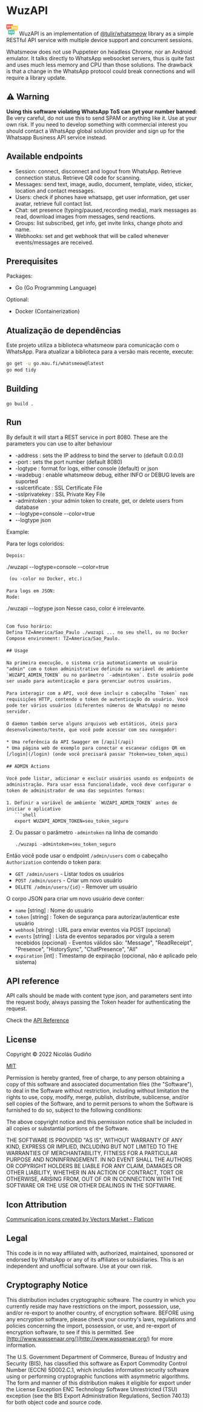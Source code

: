 # WuzAPI

<img src="static/favicon.ico" width="30"> WuzAPI is an implementation 
of [@tulir/whatsmeow](https://github.com/tulir/whatsmeow) library as a 
simple RESTful API service with multiple device support and concurrent 
sessions.

Whatsmeow does not use Puppeteer on headless Chrome, nor an Android emulator. 
It talks directly to WhatsApp websocket servers, thus is quite fast and uses 
much less memory and CPU than those solutions. The drawback is that a change 
in the WhatsApp protocol could break connections and will require a library 
update.

## :warning: Warning

**Using this software violating WhatsApp ToS can get your number banned**: 
Be very careful, do not use this to send SPAM or anything like it. Use at
your own risk. If you need to develop something with commercial interest 
you should contact a WhatsApp global solution provider and sign up for the
Whatsapp Business API service instead.

## Available endpoints

* Session: connect, disconnect and logout from WhatsApp. Retrieve 
connection status. Retrieve QR code for scanning.
* Messages: send text, image, audio, document, template, video, sticker, 
location and contact messages.
* Users: check if phones have whatsapp, get user information, get user avatar, 
retrieve full contact list.
* Chat: set presence (typing/paused,recording media), mark messages as read, 
download images from messages, send reactions.
* Groups: list subscribed, get info, get invite links, change photo and name.
* Webhooks: set and get webhook that will be called whenever events/messages 
are received.

## Prerequisites

Packages:

* Go (Go Programming Language)

Optional:

* Docker (Containerization)

## Atualização de dependências

Este projeto utiliza a biblioteca whatsmeow para comunicação com o WhatsApp. Para atualizar a biblioteca para a versão mais recente, execute:

```bash
go get -u go.mau.fi/whatsmeow@latest
go mod tidy
```

## Building

```
go build .
```

## Run

By default it will start a REST service in port 8080. These are the parameters
you can use to alter behaviour

* -address  : sets the IP address to bind the server to (default 0.0.0.0)
* -port  : sets the port number (default 8080)
* -logtype : format for logs, either console (default) or json
* -wadebug : enable whatsmeow debug, either INFO or DEBUG levels are suported
* -sslcertificate : SSL Certificate File
* -sslprivatekey : SSL Private Key File
* -admintoken : your admin token to create, get, or delete users from database
* --logtype=console --color=true
* --logtype json

Example:

Para ter logs coloridos:
```
Depois:
```
./wuzapi --logtype=console --color=true
```
 (ou -color no Docker, etc.)

Para logs em JSON:
Rode:
```
./wuzapi --logtype json Nesse caso, color é irrelevante.
```

Com fuso horário:
Defina TZ=America/Sao_Paulo ./wuzapi ... no seu shell, ou no Docker Compose environment: TZ=America/Sao_Paulo.

## Usage

Na primeira execução, o sistema cria automaticamente um usuário "admin" com o token administrativo definido na variável de ambiente `WUZAPI_ADMIN_TOKEN` ou no parâmetro `-admintoken`. Este usuário pode ser usado para autenticação e para gerenciar outros usuários.

Para interagir com a API, você deve incluir o cabeçalho `Token` nas requisições HTTP, contendo o token de autenticação do usuário. Você pode ter vários usuários (diferentes números de WhatsApp) no mesmo servidor.

O daemon também serve alguns arquivos web estáticos, úteis para desenvolvimento/teste, que você pode acessar com seu navegador:

* Uma referência da API Swagger em [/api](/api)
* Uma página web de exemplo para conectar e escanear códigos QR em [/login](/login) (onde você precisará passar ?token=seu_token_aqui)

## ADMIN Actions

Você pode listar, adicionar e excluir usuários usando os endpoints de administração. Para usar essa funcionalidade, você deve configurar o token de administrador de uma das seguintes formas:

1. Definir a variável de ambiente `WUZAPI_ADMIN_TOKEN` antes de iniciar o aplicativo
   ```shell
   export WUZAPI_ADMIN_TOKEN=seu_token_seguro
   ```

2. Ou passar o parâmetro `-admintoken` na linha de comando
   ```shell
   ./wuzapi -admintoken=seu_token_seguro
   ```

Então você pode usar o endpoint `/admin/users` com o cabeçalho `Authorization` contendo o token para:
- `GET /admin/users` - Listar todos os usuários
- `POST /admin/users` - Criar um novo usuário
- `DELETE /admin/users/{id}` - Remover um usuário

O corpo JSON para criar um novo usuário deve conter:

- `name` [string] : Nome do usuário
- `token` [string] : Token de segurança para autorizar/autenticar este usuário
- `webhook` [string] : URL para enviar eventos via POST (opcional)
- `events` [string] : Lista de eventos separados por vírgula a serem recebidos (opcional) - Eventos válidos são: "Message", "ReadReceipt", "Presence", "HistorySync", "ChatPresence", "All"
- `expiration` [int] : Timestamp de expiração (opcional, não é aplicado pelo sistema)

## API reference 

API calls should be made with content type json, and parameters sent into the
request body, always passing the Token header for authenticating the request.

Check the [API Reference](https://github.com/asternic/wuzapi/blob/main/API.md)

## License

Copyright &copy; 2022 Nicolás Gudiño

[MIT](https://choosealicense.com/licenses/mit/)

Permission is hereby granted, free of charge, to any person obtaining a copy of
this software and associated documentation files (the "Software"), to deal in
the Software without restriction, including without limitation the rights to
use, copy, modify, merge, publish, distribute, sublicense, and/or sell copies
of the Software, and to permit persons to whom the Software is furnished to do
so, subject to the following conditions:

The above copyright notice and this permission notice shall be included in all
copies or substantial portions of the Software.

THE SOFTWARE IS PROVIDED "AS IS", WITHOUT WARRANTY OF ANY KIND, EXPRESS OR
IMPLIED, INCLUDING BUT NOT LIMITED TO THE WARRANTIES OF MERCHANTABILITY,
FITNESS FOR A PARTICULAR PURPOSE AND NONINFRINGEMENT. IN NO EVENT SHALL THE
AUTHORS OR COPYRIGHT HOLDERS BE LIABLE FOR ANY CLAIM, DAMAGES OR OTHER
LIABILITY, WHETHER IN AN ACTION OF CONTRACT, TORT OR OTHERWISE, ARISING FROM,
OUT OF OR IN CONNECTION WITH THE SOFTWARE OR THE USE OR OTHER DEALINGS IN THE
SOFTWARE.

## Icon Attribution

[Communication icons created by Vectors Market -
Flaticon](https://www.flaticon.com/free-icons/communication)

## Legal

This code is in no way affiliated with, authorized, maintained, sponsored or
endorsed by WhatsApp or any of its affiliates or subsidiaries. This is an
independent and unofficial software. Use at your own risk.

## Cryptography Notice

This distribution includes cryptographic software. The country in which you
currently reside may have restrictions on the import, possession, use, and/or
re-export to another country, of encryption software. BEFORE using any
encryption software, please check your country's laws, regulations and policies
concerning the import, possession, or use, and re-export of encryption
software, to see if this is permitted. See
[http://www.wassenaar.org/](http://www.wassenaar.org/) for more information.

The U.S. Government Department of Commerce, Bureau of Industry and Security
(BIS), has classified this software as Export Commodity Control Number (ECCN)
5D002.C.1, which includes information security software using or performing
cryptographic functions with asymmetric algorithms. The form and manner of this
distribution makes it eligible for export under the License Exception ENC
Technology Software Unrestricted (TSU) exception (see the BIS Export
Administration Regulations, Section 740.13) for both object code and source
code.



